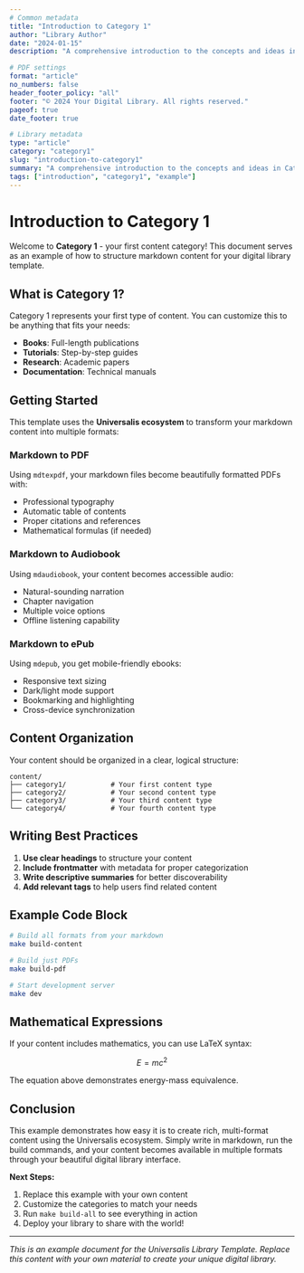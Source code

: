 ```yaml
---
# Common metadata
title: "Introduction to Category 1"
author: "Library Author"
date: "2024-01-15"
description: "A comprehensive introduction to the concepts and ideas in Category 1. This example demonstrates how to structure content for your digital library."

# PDF settings
format: "article"
no_numbers: false
header_footer_policy: "all"
footer: "© 2024 Your Digital Library. All rights reserved."
pageof: true
date_footer: true

# Library metadata
type: "article"
category: "category1"
slug: "introduction-to-category1"
summary: "A comprehensive introduction to the concepts and ideas in Category 1. This example demonstrates how to structure content for your digital library."
tags: ["introduction", "category1", "example"]
---
```


# Introduction to Category 1

Welcome to **Category 1** - your first content category! This document serves as an example of how to structure markdown content for your digital library template.

## What is Category 1?

Category 1 represents your first type of content. You can customize this to be anything that fits your needs:

- **Books**: Full-length publications
- **Tutorials**: Step-by-step guides
- **Research**: Academic papers
- **Documentation**: Technical manuals

## Getting Started

This template uses the **Universalis ecosystem** to transform your markdown content into multiple formats:

### Markdown to PDF

Using `mdtexpdf`, your markdown files become beautifully formatted PDFs with:

- Professional typography
- Automatic table of contents
- Proper citations and references
- Mathematical formulas (if needed)

### Markdown to Audiobook

Using `mdaudiobook`, your content becomes accessible audio:

- Natural-sounding narration
- Chapter navigation
- Multiple voice options
- Offline listening capability

### Markdown to ePub

Using `mdepub`, you get mobile-friendly ebooks:

- Responsive text sizing
- Dark/light mode support
- Bookmarking and highlighting
- Cross-device synchronization

## Content Organization

Your content should be organized in a clear, logical structure:

```
content/
├── category1/           # Your first content type
├── category2/           # Your second content type
├── category3/           # Your third content type
└── category4/           # Your fourth content type
```

## Writing Best Practices

1. **Use clear headings** to structure your content
2. **Include frontmatter** with metadata for proper categorization
3. **Write descriptive summaries** for better discoverability
4. **Add relevant tags** to help users find related content

## Example Code Block

```bash
# Build all formats from your markdown
make build-content

# Build just PDFs
make build-pdf

# Start development server
make dev
```

## Mathematical Expressions

If your content includes mathematics, you can use LaTeX syntax:

$$E = mc^2$$

The equation above demonstrates energy-mass equivalence.

## Conclusion

This example demonstrates how easy it is to create rich, multi-format content using the Universalis ecosystem. Simply write in markdown, run the build commands, and your content becomes available in multiple formats through your beautiful digital library interface.

**Next Steps:**
1. Replace this example with your own content
2. Customize the categories to match your needs
3. Run `make build-all` to see everything in action
4. Deploy your library to share with the world!

---

*This is an example document for the Universalis Library Template. Replace this content with your own material to create your unique digital library.*
